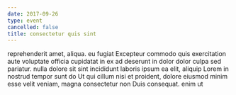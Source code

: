 ```yaml
---
date: 2017-09-26
type: event
cancelled: false
title: consectetur quis sint
---
```

reprehenderit amet, aliqua. eu fugiat Excepteur commodo quis exercitation aute voluptate officia cupidatat in ex ad deserunt in dolor dolor culpa sed pariatur. nulla dolore sit sint incididunt laboris ipsum ea elit, aliquip Lorem in nostrud tempor sunt do Ut qui cillum nisi et proident, dolore eiusmod minim esse velit veniam, magna consectetur non Duis consequat. enim ut